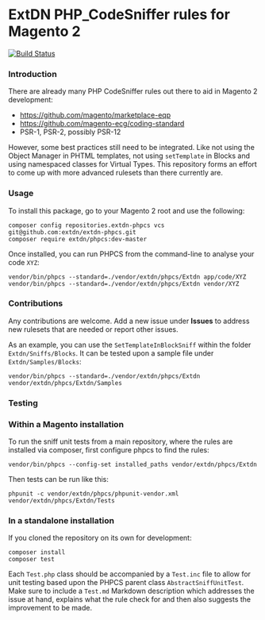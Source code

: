 # ExtDN PHP_CodeSniffer rules for Magento 2

[![Build Status](https://travis-ci.org/extdn/extdn-phpcs.svg?branch=master)](https://travis-ci.org/extdn/extdn-phpcs)

### Introduction
There are already many PHP CodeSniffer rules out there to aid in Magento 2 development:
- https://github.com/magento/marketplace-eqp
- https://github.com/magento-ecg/coding-standard
- PSR-1, PSR-2, possibly PSR-12

However, some best practices still need to be integrated. Like not using the Object Manager in PHTML
templates, not using `setTemplate` in Blocks and using namespaced classes for Virtual Types. This
repository forms an effort to come up with more advanced rulesets than there currently are.

### Usage

To install this package, go to your Magento 2 root and use the following:

    composer config repositories.extdn-phpcs vcs git@github.com:extdn/extdn-phpcs.git
    composer require extdn/phpcs:dev-master

Once installed, you can run PHPCS from the command-line to analyse your code `XYZ`:

    vendor/bin/phpcs --standard=./vendor/extdn/phpcs/Extdn app/code/XYZ
    vendor/bin/phpcs --standard=./vendor/extdn/phpcs/Extdn vendor/XYZ

### Contributions

Any contributions are welcome. Add a new issue under **Issues** to address new rulesets that are needed or report other issues.

As an example, you can use the `SetTemplateInBlockSniff` within the folder `Extdn/Sniffs/Blocks`. It can be tested upon a sample file under `Extdn/Samples/Blocks`:

    vendor/bin/phpcs --standard=./vendor/extdn/phpcs/Extdn vendor/extdn/phpcs/Extdn/Samples

### Testing

### Within a Magento installation

To run the sniff unit tests from a main repository, where the rules are installed via composer, first configure phpcs to find the rules:

    vendor/bin/phpcs --config-set installed_paths vendor/extdn/phpcs/Extdn

Then tests can be run like this:

    phpunit -c vendor/extdn/phpcs/phpunit-vendor.xml vendor/extdn/phpcs/Extdn/Tests

### In a standalone installation

If you cloned the repository on its own for development:

    composer install
    composer test

Each `Test.php` class should be accompanied by a `Test.inc` file to allow for unit testing based upon the PHPCS parent class `AbstractSniffUnitTest`. Make sure to include a `Test.md` Markdown description which addresses the issue at hand, explains what the rule check for and then also suggests the improvement to be made.

